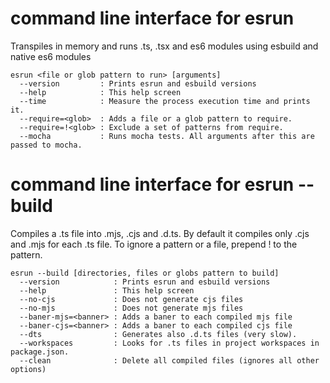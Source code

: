 # command line interface for esrun

Transpiles in memory and runs .ts, .tsx and es6 modules using esbuild and native es6 modules

```
esrun <file or glob pattern to run> [arguments]
  --version         : Prints esrun and esbuild versions
  --help            : This help screen
  --time            : Measure the process execution time and prints it.
  --require=<glob>  : Adds a file or a glob pattern to require.
  --require=!<glob> : Exclude a set of patterns from require.
  --mocha           : Runs mocha tests. All arguments after this are passed to mocha.
```

# command line interface for esrun --build

Compiles a .ts file into .mjs, .cjs and .d.ts.
By default it compiles only .cjs and .mjs for each .ts file.
To ignore a pattern or a file, prepend ! to the pattern.

```
esrun --build [directories, files or globs pattern to build]
  --version            : Prints esrun and esbuild versions
  --help               : This help screen
  --no-cjs             : Does not generate cjs files
  --no-mjs             : Does not generate mjs files
  --baner-mjs=<banner> : Adds a baner to each compiled mjs file
  --baner-cjs=<banner> : Adds a baner to each compiled cjs file
  --dts                : Generates also .d.ts files (very slow).
  --workspaces         : Looks for .ts files in project workspaces in package.json.
  --clean              : Delete all compiled files (ignores all other options)
```
